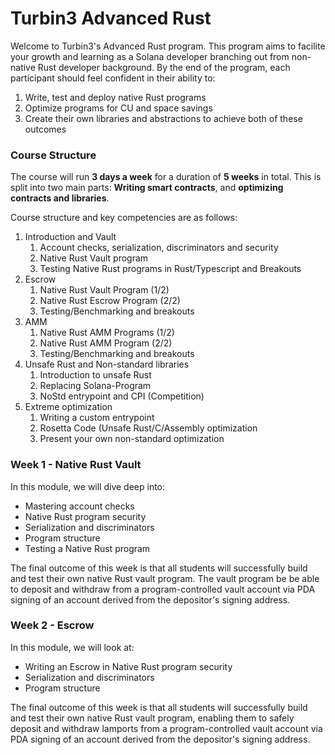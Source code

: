 # Turbin3 Advanced Rust

Welcome to Turbin3's Advanced Rust program. This program aims to facilite your growth and learning as a Solana developer branching out from non-native Rust developer background. By the end of the program, each participant should feel confident in their ability to:

1. Write, test and deploy native Rust programs
2. Optimize programs for CU and space savings
3. Create their own libraries and abstractions to achieve both of these outcomes

### Course Structure

The course will run **3 days a week** for a duration of **5 weeks** in total. This is split into two main parts: **Writing smart contracts**, and **optimizing contracts and libraries**.

Course structure and key competencies are as follows:

1. Introduction and Vault
   1. Account checks, serialization, discriminators and security
   2. Native Rust Vault program
   3. Testing Native Rust programs in Rust/Typescript and Breakouts
2. Escrow
   1. Native Rust Vault Program (1/2)
   2. Native Rust Escrow Program (2/2)
   3. Testing/Benchmarking and breakouts
3. AMM
   1. Native Rust AMM Programs (1/2)
   2. Native Rust AMM Program (2/2)
   3. Testing/Benchmarking and breakouts
4. Unsafe Rust and Non-standard libraries
   1. Introduction to unsafe Rust
   2. Replacing Solana-Program
   3. NoStd entrypoint and CPI (Competition)
5. Extreme optimization
   1. Writing a custom entrypoint
   2. Rosetta Code (Unsafe Rust/C/Assembly optimization
   3. Present your own non-standard optimization

### Week 1 - Native Rust Vault

In this module, we will dive deep into:

- Mastering account checks
- Native Rust program security
- Serialization and discriminators
- Program structure 
- Testing a Native Rust program

The final outcome of this week is that all students will successfully build and test their own native Rust vault program. The vault program be be able to deposit and withdraw from a program-controlled vault account via PDA signing of an account derived from the depositor's signing address.

### Week 2 - Escrow

In this module, we will look at:

- Writing an Escrow in Native Rust program security
- Serialization and discriminators
- Program structure  

The final outcome of this week is that all students will successfully build and test their own native Rust vault program, enabling them to safely deposit and withdraw lamports from a program-controlled vault account via PDA signing of an account derived from the depositor's signing address.

##### 